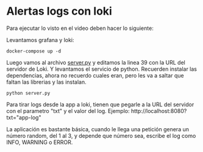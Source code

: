 # Alertas logs con loki

Para ejecutar lo visto en el video deben hacer lo siguiente:

Levantamos grafana y loki:
```
docker-compose up -d
```

Luego vamos al archivo [server.py](server.py) y editamos la linea 39 con la URL del servidor de Loki.
Y levantamos el servicio de python.
Recuerden instalar las dependencias, ahora no recuerdo cuales eran, pero les va a saltar que faltan las librerias y las instalan.
```
python server.py
```

Para tirar logs desde la app a loki, tienen que pegarle a la URL del servidor con el parametro "txt" y el valor del log.
Ejemplo:
http://localhost:8080?txt="app-log"

La aplicación es bastante básica, cuando le llega una petición genera un número random, del 1 al 3, y depende que número sea, escribe el log como INFO, WARNING o ERROR.
